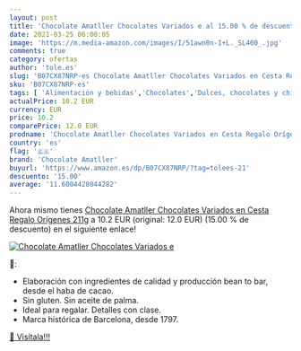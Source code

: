 ```yaml
---
layout: post
title: 'Chocolate Amatller Chocolates Variados e al 15.00 % de descuento'
date: 2021-03-25 06:00:05
image: 'https://m.media-amazon.com/images/I/51awn0n-I+L._SL400_.jpg'
comments: true
category: ofertas
author: 'tole.es'
slug: 'B07CX87NRP-es Chocolate Amatller Chocolates Variados en Cesta Regalo...'
sku: 'B07CX87NRP-es'
tags: [ 'Alimentación y bebidas','Chocolates','Dulces, chocolates y chicles','Paquetes y cajas de chocolate','chocolate','chocolate amatller', ]
actualPrice: 10.2 EUR
currency: EUR
price: 10.2
comparePrice: 12.0 EUR
prodname: 'Chocolate Amatller Chocolates Variados en Cesta Regalo Orígenes  211g'
country: 'es'
flag: '🇪🇸'
brand: 'Chocolate Amatller'
buyurl: 'https://www.amazon.es/dp/B07CX87NRP/?tag=tolees-21'
descuento: '15.00'
average: '11.6004428044282'
---
```


Ahora mismo tienes [Chocolate Amatller Chocolates Variados en Cesta Regalo Orígenes  211g](https://www.amazon.es/dp/B07CX87NRP/?tag=tolees-21) a 10.2 EUR (original: 12.0 EUR) (15.00 %  de descuento) en el siguiente enlace!

[![Chocolate Amatller Chocolates Variados e](https://m.media-amazon.com/images/I/51awn0n-I+L._SL400_.jpg)](https://www.amazon.es/dp/B07CX87NRP/?tag=tolees-21)

🔎:

- Elaboración con ingredientes de calidad y producción bean to bar, desde el haba de cacao.
- Sin gluten. Sin aceite de palma.
- Ideal para regalar. Detalles con clase.
- Marca histórica de Barcelona, desde 1797.

[🛒 Visítala!!!](https://www.amazon.es/dp/B07CX87NRP/?tag=tolees-21)
